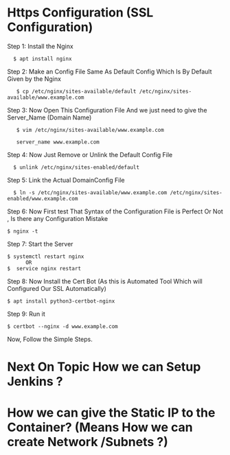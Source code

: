 # Https Configuration (SSL Configuration)

Step 1: Install the Nginx

      $ apt install nginx 

Step 2: Make an Config File Same As Default Config Which Is By Default Given by the Nginx
    
       $ cp /etc/nginx/sites-available/default /etc/nginx/sites-available/www.example.com


Step 3: Now Open This Configuration File And we just need to give the Server_Name (Domain Name)

       $ vim /etc/nginx/sites-available/www.example.com
       
       server_name www.example.com

Step 4: Now Just Remove or Unlink the Default Config File
      
      $ unlink /etc/nginx/sites-enabled/default

Step 5: Link the Actual DomainConfig File
    
      $ ln -s /etc/nginx/sites-available/www.example.com /etc/nginx/sites-enabled/www.example.com

Step 6: Now First test That Syntax of the Configuration File is Perfect Or Not , Is there any Configuration Mistake

	$ nginx -t

Step 7: Start the Server
   
	$ systemctl restart nginx 
          OR
    $  service nginx restart

Step 8: Now Install the Cert Bot (As this is Automated Tool Which will Configured Our SSL Automatically)

	$ apt install python3-certbot-nginx

Step 9: Run it 
 
 	$ certbot --nginx -d www.example.com

Now, Follow the Simple Steps.


# Next On Topic How we can Setup Jenkins ?
# How we can give the Static IP to the Container? (Means How we can create Network /Subnets ?)
